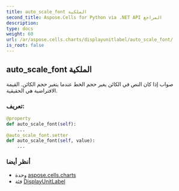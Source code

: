 ```yaml
---
title: auto_scale_font الملكية
second_title: Aspose.Cells for Python via .NET API المراجع
description:
type: docs
weight: 60
url: /ar/aspose.cells.charts/displayunitlabel/auto_scale_font/
is_root: false
---
```

##  auto_scale_font الملكية

صواب إذا كان النص في الكائن يغير حجم الخط عندما يتغير حجم الكائن. القيمة الافتراضية هي الحقيقية.
###  تعريف:
```python
@property
def auto_scale_font(self):
    ...
@auto_scale_font.setter
def auto_scale_font(self, value):
    ...
```

###  أنظر أيضا
* وحدة [aspose.cells.charts](../../)
* فئة [DisplayUnitLabel](/cells/python-net/ar/aspose.cells.charts/displayunitlabel)
